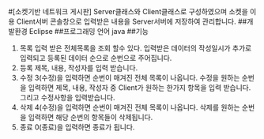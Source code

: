 #[소켓기반 네트워크 게시판]
Server클래스와 Client클래스로 구성하였으며 소켓을 이용 Client서버 콘솔창으로 입력받은 내용을 Server서버에 저장하여 관리합니다.
##개발환경
Eclipse
##프로그래밍 언어
java
##기능
1. 목록
입력 받은 전체목록을 조회 할수 있다. 입력받은 데이터의 작성일시가 추가로 입력되고 등록된 데이터 순으로 순번으로 주어집니다.
2. 등록
제목, 내용, 작성자를 입력 받습니다.
3. 수정
3(수정)을 입력하면 순번이 매겨진 전체 목록이 나옵니다. 수정을 원하는 순번을 입력하면 제목, 내용, 작성자 중 Client가 원하는 한가지 항목을 입력 받습니다. 그리고 수정사항을 입력받습니다.
4. 삭제
4(수정)을 입력하면 순번이 매겨진 전체 목록이 나옵니다. 삭제를 원하는 순번을 입력하면 해당 순번의 항목들이 삭제됩니다.
0. 종료
0(종료)을 입력하면 종료가 됩니다.

    

